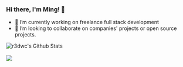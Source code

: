 ### Hi there, I'm Ming! 👋

- 🔭 I’m currently working on freelance full stack development
- 👯 I’m looking to collaborate on companies' projects or open source projects.

<img align="left" alt="r3dwc's Github Stats" src="https://github-readme-stats.vercel.app/api?username=r3dwc&show_icons=true&hide_border=true" />

<br />
<br />

<img align="left" src="https://github-readme-mediumlist.vercel.app/user/r3dwc" />
